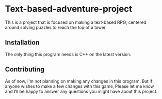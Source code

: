 # Text-based-adventure-project

This is a project that is focused on making a text-based RPG, centered around solving puzzles to reach the top of a tower.

## Installation

The only thing this program needs is C++ on the latest version.

## Contributing

As of now, I'm not planning on making any changes in this program. But if anyone wishes to make a few changes with this game,
Please let me know and I'll be happy to answer any questions you might have about this project.
